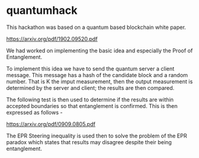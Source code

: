 # quantumhack

This hackathon was based on a quantum based blockchain white paper. 

https://arxiv.org/pdf/1902.09520.pdf

We had worked on implementing the basic idea and especially the Proof of Entanglement.

To implement this idea we have to send the quantum server a client message. This message has a hash of the candidate block and a random number. That is K the imput measurement, then the output measurement is determined by the server and client; the results are then compared. 

The following test is then used to determine if the results are within accepted boundaries so that entanglement is confirmed. This is then expressed as follows -

https://arxiv.org/pdf/0909.0805.pdf

The EPR Steering inequality is used then to solve the problem of the EPR paradox which states that results may disagree despite their being entanglement.
